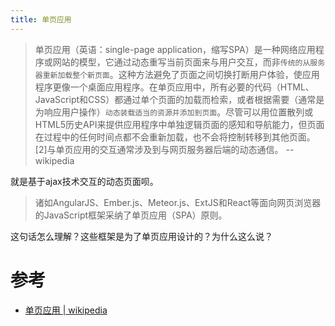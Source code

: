 ```yaml
---
title: 单页应用
---
```




> 单页应用（英语：single-page application，缩写SPA）是一种网络应用程序或网站的模型，它通过动态重写当前页面来与用户交互，而非`传统的从服务器重新加载整个新页面`。这种方法避免了页面之间切换打断用户体验，使应用程序更像一个桌面应用程序。在单页应用中，所有必要的代码（HTML、JavaScript和CSS）都通过单个页面的加载而检索，或者根据需要（通常是为响应用户操作）`动态装载适当的资源并添加到页面`。尽管可以用位置散列或HTML5历史API来提供应用程序中单独逻辑页面的感知和导航能力，但页面在过程中的任何时间点都不会重新加载，也不会将控制转移到其他页面。[2]与单页应用的交互通常涉及到与网页服务器后端的动态通信。
> -- wikipedia

就是基于ajax技术交互的动态页面呗。


> 诸如AngularJS、Ember.js、Meteor.js、ExtJS和React等面向网页浏览器的JavaScript框架采纳了单页应用（SPA）原则。

这句话怎么理解？这些框架是为了单页应用设计的？为什么这么说？

# 参考
- [单页应用 | wikipedia](https://zh.wikipedia.org/wiki/%E5%8D%95%E9%A1%B5%E5%BA%94%E7%94%A8)
